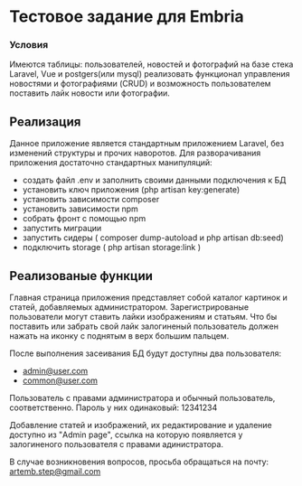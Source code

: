 
# Тестовое задание для Embria
### Условия
Имеются таблицы: пользователей, новостей и фотографий
на базе стека Laravel, Vue и postgers(или mysql) реализовать функционал
управления новостями и фотографиями (CRUD)
и возможность пользователем поставить лайк новости или фотографии.


## Реализация
Данное приложение является стандартным приложением Laravel, без изменений структуры и прочих наворотов.
Для разворачивания приложения достаточно стандартных манипуляций:
- создать файл .env и заполнить своими данными подключения к БД
- установить ключ приложения (php artisan key:generate)
- установить зависимости composer
- установить зависимости npm
- собрать фронт с помощью npm
- запустить миграции
- запустить сидеры ( composer dump-autoload и php artisan db:seed)
- подключить storage (  php artisan storage:link )
## Реализованые функции
Главная страница приложения представляет собой каталог картинок и статей, добавляемых администратором.
Зарегистрированые пользователи могут ставить лайки изображениям и статьям. Что бы поставить или забрать свой лайк залогиненый пользователь должен нажать на иконку с поднятым в верх большим пальцем.

После выполнения засеивания БД будут доступны два пользователя:
- admin@user.com 
- common@user.com

Пользователь с правами администратора и обычный пользователь, соответственно. Пароль у них одинаковый: 12341234

Добавление статей и изображений, их редактирование и удаление доступно из "Admin page", ссылка на которую появляется у залогиненого пользователя с правами адинистратора.

В случае возникновения вопросов, просьба обращаться на почту: artemb.step@gmail.com
